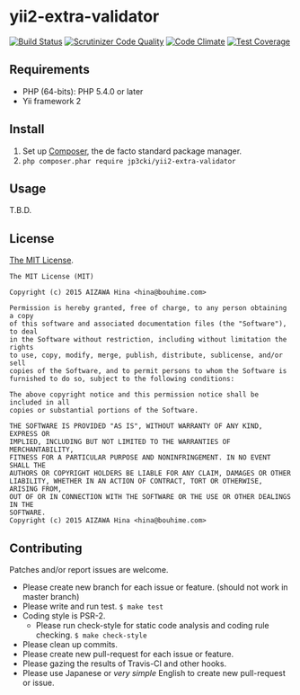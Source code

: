 yii2-extra-validator
====================

[![Build Status](https://travis-ci.org/fetus-hina/yii2-extra-validator.svg?branch=master)](https://travis-ci.org/fetus-hina/yii2-extra-validator)
[![Scrutinizer Code Quality](https://scrutinizer-ci.com/g/fetus-hina/yii2-extra-validator/badges/quality-score.png?b=master)](https://scrutinizer-ci.com/g/fetus-hina/yii2-extra-validator/?branch=master)
[![Code Climate](https://codeclimate.com/github/fetus-hina/yii2-extra-validator/badges/gpa.svg)](https://codeclimate.com/github/fetus-hina/yii2-extra-validator)
[![Test Coverage](https://codeclimate.com/github/fetus-hina/yii2-extra-validator/badges/coverage.svg)](https://codeclimate.com/github/fetus-hina/yii2-extra-validator)

Requirements
------------

- PHP (64-bits): PHP 5.4.0 or later
- Yii framework 2

Install
-------

1. Set up [Composer](https://getcomposer.org/), the de facto standard package manager.
2. `php composer.phar require jp3cki/yii2-extra-validator`

Usage
-----
T.B.D.

License
-------

[The MIT License](https://github.com/fetus-hina/yii2-extra-validator/blob/master/LICENSE).

```
The MIT License (MIT)

Copyright (c) 2015 AIZAWA Hina <hina@bouhime.com>

Permission is hereby granted, free of charge, to any person obtaining a copy
of this software and associated documentation files (the "Software"), to deal
in the Software without restriction, including without limitation the rights
to use, copy, modify, merge, publish, distribute, sublicense, and/or sell
copies of the Software, and to permit persons to whom the Software is
furnished to do so, subject to the following conditions:

The above copyright notice and this permission notice shall be included in all
copies or substantial portions of the Software.

THE SOFTWARE IS PROVIDED "AS IS", WITHOUT WARRANTY OF ANY KIND, EXPRESS OR
IMPLIED, INCLUDING BUT NOT LIMITED TO THE WARRANTIES OF MERCHANTABILITY,
FITNESS FOR A PARTICULAR PURPOSE AND NONINFRINGEMENT. IN NO EVENT SHALL THE
AUTHORS OR COPYRIGHT HOLDERS BE LIABLE FOR ANY CLAIM, DAMAGES OR OTHER
LIABILITY, WHETHER IN AN ACTION OF CONTRACT, TORT OR OTHERWISE, ARISING FROM,
OUT OF OR IN CONNECTION WITH THE SOFTWARE OR THE USE OR OTHER DEALINGS IN THE
SOFTWARE.
Copyright (c) 2015 AIZAWA Hina <hina@bouhime.com>
```

Contributing
------------

Patches and/or report issues are welcome.

- Please create new branch for each issue or feature. (should not work in master branch)
- Please write and run test. `$ make test`
- Coding style is PSR-2.
    - Please run check-style for static code analysis and coding rule checking. `$ make check-style`
- Please clean up commits.
- Please create new pull-request for each issue or feature.
- Please gazing the results of Travis-CI and other hooks.
- Please use Japanese or *very simple* English to create new pull-request or issue.
